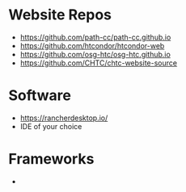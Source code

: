 # Website Repos

- https://github.com/path-cc/path-cc.github.io
- https://github.com/htcondor/htcondor-web
- https://github.com/osg-htc/osg-htc.github.io
- https://github.com/CHTC/chtc-website-source

# Software
- https://rancherdesktop.io/
- IDE of your choice 

# Frameworks
- 
